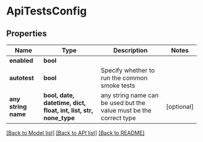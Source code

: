 # ApiTestsConfig


## Properties
Name | Type | Description | Notes
------------ | ------------- | ------------- | -------------
**enabled** | **bool** |  | 
**autotest** | **bool** | Specify whether to run the common smoke tests | 
**any string name** | **bool, date, datetime, dict, float, int, list, str, none_type** | any string name can be used but the value must be the correct type | [optional]

[[Back to Model list]](../README.md#documentation-for-models) [[Back to API list]](../README.md#documentation-for-api-endpoints) [[Back to README]](../README.md)


